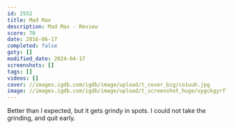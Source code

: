 ```yaml
---
id: 2552
title: Mad Max
description: Mad Max - Review
score: 70
date: 2016-06-17
completed: false
goty: []
modified_date: 2024-04-17
screenshots: []
tags: []
videos: []
cover: //images.igdb.com/igdb/image/upload/t_cover_big/co1uuh.jpg
image: //images.igdb.com/igdb/image/upload/t_screenshot_huge/uygckgyrfl67gs1ksjzr.jpg
---
```

Better than I expected, but it gets grindy in spots. I could not take the grinding, and quit early.